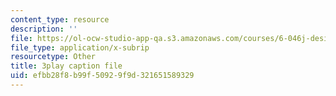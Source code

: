 ```yaml
---
content_type: resource
description: ''
file: https://ol-ocw-studio-app-qa.s3.amazonaws.com/courses/6-046j-design-and-analysis-of-algorithms-spring-2015/efbb28f8b99f50929f9d321651589329_1409658.vtt
file_type: application/x-subrip
resourcetype: Other
title: 3play caption file
uid: efbb28f8-b99f-5092-9f9d-321651589329
---
```

